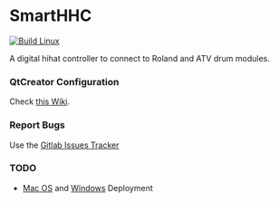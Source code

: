 # SmartHHC

[![Build Linux](https://img.shields.io/travis/com/azdrums/smarthhc.svg?style=plastic&label=Linux)](https://img.shields.io/travis/com/azdrums/smarthhc.svg)

A digital hihat controller to connect to Roland and ATV drum modules.

### QtCreator Configuration

Check [this Wiki](https://github.com/redtide/QTips/wiki).

### Report Bugs
Use the [Gitlab Issues Tracker](https://gitlab.com/azdrums/smarthhc/smarthhc/issues)

### TODO
* [Mac OS](http://doc.qt.io/qt-5/macos-deployment.html) and
[Windows](http://doc.qt.io/qt-5/windows-deployment.html) Deployment
